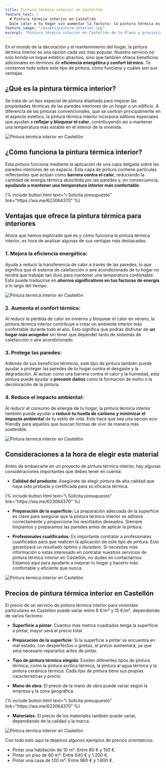 ```yaml
---
title: Pintura térmica interior en Castellón
feature_text: |
  # Pintura térmica interior en Castellón
  Dale calor a tu hogar sin aumentar la factura: la pintura térmica es tu aliada para un ambiente confortable y eficiente.
feature_image: "/assets/pintura-interior.jpg"
excerpt: "Pintura térmica interior en Castellón de la Plana y provincia."
---
```


En el mundo de la decoración y el mantenimiento del hogar, la pintura térmica interior es una opción cada vez más popular. Nuestro servicio no solo brinda un toque estético atractivo, sino que también ofrece beneficios adicionales en términos de **eficiencia energética y confort térmico**. Te contamos todo sobre este tipo de pintura, cómo funciona y cuáles son sus ventajas.

## ¿Qué es la pintura térmica interior?

Se trata de un tipo especial de pintura diseñada para mejorar las propiedades térmicas de las paredes interiores de un hogar o un edificio. A diferencia de las pinturas convencionales, que se centran principalmente en el aspecto estético, la pintura térmica interior incorpora aditivos especiales que ayudan a **reflejar y bloquear el calor**, contribuyendo así a mantener una temperatura más estable en el interior de la vivienda.

<img src="/assets/pintura termica interior en castellon 1.jpeg" alt="Pintura termica interior en Castellón" class="center2">


## ¿Cómo funciona la pintura térmica interior?

Esta pintura funciona mediante la aplicación de una capa delgada sobre las paredes interiores de un espacio. Esta capa de pintura contiene partículas reflectantes que actúan como **barrera contra el calor**, reduciendo la cantidad de energía térmica absorbida por las paredes y, en consecuencia, **ayudando a mantener una temperatura interior más confortable**.

<div class="center2">
{% include button.html text="📞 Solicita presupuesto" link="https://wa.me/623064370" %}
</div>

## Ventajas que ofrece la pintura térmica para interiores

Ahora que hemos explorado qué es y cómo funciona la pintura térmica interior, es hora de analizar algunas de sus ventajas más destacadas:

### 1. **Mejora la eficiencia energética:**
   Ayuda a reducir la transferencia de calor a través de las paredes, lo que significa que el sistema de calefacción o aire acondicionado de tu hogar no tendrá que trabajar tan duro para mantener una temperatura confortable. Esto puede traducirse en **ahorros significativos en tus facturas de energía** a lo largo del tiempo.

   <img src="/assets/pintura termica interior en castellon 2.jpeg" alt="Pintura termica interior en Castellón" class="center2">


### 2. **Aumenta el confort térmico:**
   Al reducir la pérdida de calor en invierno y bloquear el calor en verano, la pintura térmica interior contribuye a crear un ambiente interior más confortable durante todo el año. Esto significa que podrás disfrutar de **un hogar más acogedor** sin tener que depender tanto de sistemas de calefacción o aire acondicionado.

### 3. **Protege las paredes:**
   Además de sus beneficios térmicos, este tipo de pintura también puede ayudar a proteger las paredes de tu hogar contra el desgaste y la degradación. Al actuar como una barrera contra el calor y la humedad, esta pintura puede ayudar a **prevenir daños** como la formación de moho o la decoloración de la pintura.

### 4. **Reduce el impacto ambiental:**
   Al reducir el consumo de energía de tu hogar, la pintura térmica interior también puede ayudar a **reducir tu huella de carbono y minimizar el impacto ambiental** de tu estilo de vida. Esto hace que sea una opción eco-friendly para aquellos que buscan formas de vivir de manera más sostenible.

   <img src="/assets/pintura termica interior en castellon 3.jpeg" alt="Pintura termica interior en Castellón" class="center2">


## Consideraciones a la hora de elegir este material

Antes de embarcarte en un proyecto de pintura térmica interior, hay algunas consideraciones importantes que debes tener en cuenta:

- **Calidad del producto:** Asegúrate de elegir pintura de alta calidad que haya sido probada y certificada para su eficacia térmica.

<div class="center2">
{% include button.html text="📞 Solicita presupuesto" link="https://wa.me/623064370" %}
</div>
  
- **Preparación de la superficie:** La preparación adecuada de la superficie es clave para asegurar que la pintura térmica interior se adhiera correctamente y proporcione los resultados deseados. Siempre limpiamos y preparamos las paredes antes de aplicar la pintura.

- **Profesionales cualificados:** Es importante contratar a profesionales cualificados para que realicen la aplicación de este tipo de pintura. Esto garantizará un resultado óptimo y duradero. Si necesitas más información o estás interesado en contratar nuestros servicios de pintura térmica interior en Castellón, no dudes en contactarnos. Estamos aquí para ayudarte a mejorar tu hogar y hacerlo más confortable y eficiente que nunca.

<img src="/assets/pintura termica interior en castellon 4.jpeg" alt="Pintura termica interior en Castellón" class="center2">


## Precios de pintura térmica interior en Castellón

El precio de un servicio de pintura térmica interior para viviendas particulares en Castellón puede variar entre 8 €/m² y 15 €/m², dependiendo de varios factores:

- **Superficie a pintar**: Cuantos más metros cuadrados tenga la superficie a pintar, mayor será el precio total.

- **Preparación de la superficie**: Si la superficie a pintar se encuentra en mal estado, con desperfectos o grietas, el precio aumentará, ya que será necesario repararlos antes de pintar.

- **Tipo de pintura térmica elegida**: Existen diferentes tipos de pintura térmica, como la pintura acrílica térmica, la pintura al agua térmica y la pintura cerámica térmica. Cada tipo de pintura tiene sus propias características y precio.

- **Mano de obra**: El precio de la mano de obra puede variar según la empresa y la zona geográfica.

<div class="center2">
{% include button.html text="📞 Solicita presupuesto" link="https://wa.me/623064370" %}
</div>


- **Materiales**: El precio de los materiales también puede variar, dependiendo de la calidad y la marca.

<img src="/assets/pintura termica interior en castellon 5.jpeg" alt="Pintura termica interior en Castellón" class="center2">


Con todo esto aquí te dejamos algunos ejemplos de precios orientativos:

- Pintar una habitación de 10 m²: Entre 80 € y 150 €.
- Pintar un piso de 80 m²: Entre 640 € y 1.200 €.
- Pintar una casa de 120 m²: Entre 960 € y 1.800 €.